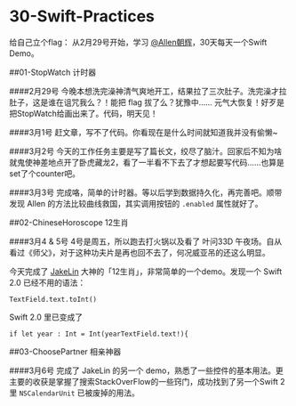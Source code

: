 # 30-Swift-Practices

给自己立个flag：
从2月29号开始，学习 [@Allen朝辉](http://weibo.com/ttarticle/p/show?id=2309403942494873235448)，30天每天一个Swift Demo。

##01-StopWatch 计时器

####2月29号
今晚本想洗完澡神清气爽地开工，结果拉了三次肚子。洗完澡才拉肚子，这是谁在诅咒我么？！能把 flag 拔了么？犹豫中……
元气大恢复！好歹是把StopWatch给画出来了。代码，明天见！

####3月1号
赶文章，写不了代码。你看现在是什么时间就知道我并没有偷懒~

####3月2号
今天的工作任务主要是写了篇长文，绞尽了脑汁。回家后不知为啥就鬼使神差地点开了卧虎藏龙2，看了一半看不下去了才想起要写代码……也算是set了个counter吧。

####3月3号
完成咯，简单的计时器。等以后学到数据持久化，再完善吧。顺带发现 Allen 的方法比较曲线救国，其实调用按钮的 `.enabled` 属性就好了。

##02-ChineseHoroscope 12生肖

####3月4 & 5号
4号是周五，所以跑去打火锅以及看了 叶问33D 午夜场。自从看过《师父》，对于这种功夫片是再也回不去了，何况威亚吊的还这么明显。

今天完成了 [JakeLin](https://github.com/JakeLin/) 大神的「12生肖」，非常简单的一个demo。发现一个 Swift 2.0 已经不用的语法：

```objc
TextField.text.toInt()
```
Swift 2.0 里已变成了

```objc
if let year : Int = Int(yearTextField.text!){
```
##03-ChoosePartner 相亲神器

####3月6号
完成了 JakeLin 的另一个 demo，熟悉了一些控件的基本用法。更主要的收获是掌握了搜索StackOverFlow的一些窍门，成功找到了另一个Swift 2里 `NSCalendarUnit` 已被废掉的用法。


